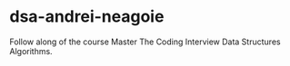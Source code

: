 # dsa-andrei-neagoie
Follow along of the course Master The Coding Interview Data Structures Algorithms.

